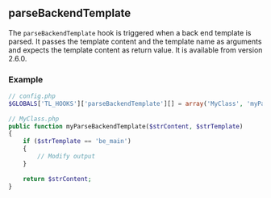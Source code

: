 parseBackendTemplate
--------------------

The ```parseBackendTemplate``` hook is triggered when a back end template is parsed. It passes the template content and the template name as arguments and expects the template content as return value. It is available from version 2.6.0.


### Example ###

```php
// config.php
$GLOBALS['TL_HOOKS']['parseBackendTemplate'][] = array('MyClass', 'myParseBackendTemplate');
 
// MyClass.php
public function myParseBackendTemplate($strContent, $strTemplate)
{
    if ($strTemplate == 'be_main')
    {
        // Modify output
    }
 
    return $strContent;
}
``` 
